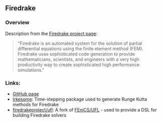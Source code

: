 ## Firedrake

### Overview
Description from the [Firedrake project page](https://www.firedrakeproject.org/):

> "Firedrake is an automated system for the solution of partial differential equations using the finite element method (FEM). Firedrake uses sophisticated code generation to provide mathematicians, scientists, and engineers with a very high productivity way to create sophisticated high performance simulations."


### Links:

- [GitHub page](https://github.com/firedrakeproject/firedrake)
- [Irkesome](https://github.com/firedrakeproject/Irksome): Time-stepping package used to generate Runge Kutta methods for Firedrake
- [firedrakeproject/ufl](https://github.com/firedrakeproject/ufl): A fork of [FEniCS/UFL](https://github.com/fenics/ufl) - used to provide a DSL for building Firedrake solvers